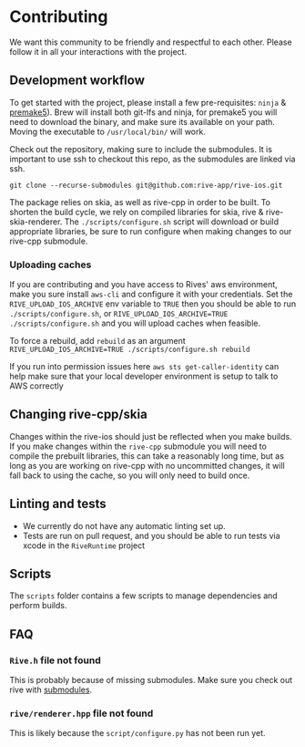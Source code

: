 # Contributing

We want this community to be friendly and respectful to each other. Please follow it in all your interactions with the project.

## Development workflow

To get started with the project, please install a few pre-requisites:  `ninja` & [premake5](https://premake.github.io/)). Brew will install both git-lfs and ninja, for premake5 you will need to download the binary, and make sure its available on your path. Moving the executable to `/usr/local/bin/` will work.

Check out the repository, making sure to include the submodules. It is important to use ssh to checkout this repo, as the submodules are linked via ssh.

 `git clone --recurse-submodules git@github.com:rive-app/rive-ios.git`

The package relies on skia, as well as rive-cpp in order to be built. To shorten the build cycle, we rely on compiled libraries for skia, rive & rive-skia-renderer.
The `./scripts/configure.sh` script will download or build appropriate libraries, be sure to run configure when making changes to our rive-cpp submodule. 

### Uploading caches

If you are contributing and you have access to Rives' aws environment, make you sure install `aws-cli` and configure it with your credentials. Set the `RIVE_UPLOAD_IOS_ARCHIVE` env variable to `TRUE` then you should be able to run `./scripts/configure.sh`, or `RIVE_UPLOAD_IOS_ARCHIVE=TRUE ./scripts/configure.sh` and you will upload caches when feasible. 

To force a rebuild, add `rebuild` as an argument `RIVE_UPLOAD_IOS_ARCHIVE=TRUE ./scripts/configure.sh rebuild`

If you run into permission issues here `aws sts get-caller-identity` can help make sure that your local developer environment is setup to talk to AWS correctly

## Changing rive-cpp/skia

Changes within the rive-ios should just be reflected when you make builds.
If you make changes within the `rive-cpp` submodule you will need to compile the prebuilt libraries, this can take a reasonably long time, but as long as you are working on rive-cpp with no uncommitted changes, it will fall back to using the cache, so you will only need to build once.

## Linting and tests

* We currently do not have any automatic linting set up.
* Tests are run on pull request, and you should be able to run tests via xcode in the `RiveRuntime` project

## Scripts

The `scripts` folder contains a few scripts to manage dependencies and perform builds.

## FAQ

### `Rive.h` file not found

This is probably because of missing submodules. Make sure you check out rive with [submodules](https://git-scm.com/book/en/v2/Git-Tools-Submodules).

### `rive/renderer.hpp` file not found

This is likely because the `script/configure.py` has not been run yet.
